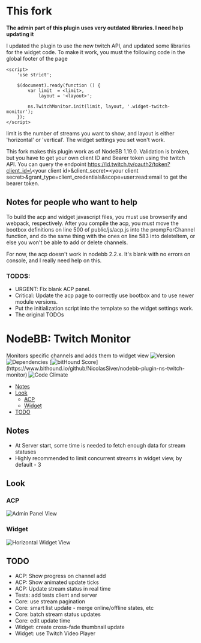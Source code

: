 # This fork

**The admin part of this plugin uses very outdated libraries. I need help updating it**

I updated the plugin to use the new twitch API, and updated some libraries for the widget code. To make it work, you must the following code in the global footer of the page
```
<script>
    'use strict';

    $(document).ready(function () {
        var limit  = <limit>,
            layout = '<layout>';

        ns.TwitchMonitor.init(limit, layout, '.widget-twitch-monitor');
    });
</script>
```

limit is the number of streams you want to show, and layout is either 'horizontal' or 'vertical'. The widget settings you set won't work.

This fork makes this plugin work as of NodeBB 1.19.0. Validation is broken, but you have to get your own client ID and Bearer token using the twitch API. You can query the endpoint https://id.twitch.tv/oauth2/token?client_id=\<your client id\>&client_secret=\<your client secret\>&grant_type=client_credentials&scope=user:read:email to get the bearer token.

## Notes  for people who want to help

To build the acp and widget javascript files, you must use browserify and webpack, respectively. After you compile the acp, you must move the bootbox definitions on line 500 of public/js/acp.js into the prompForChannel function, and do the same thing with the ones on line 583 into deleteItem, or else you won't be able to add or delete channels.

For now, the acp doesn't work in nodebb 2.2.x. It's blank with no errors on console, and I really need help on this.

### TODOS:
- URGENT: Fix blank ACP panel.
- Critical: Update the acp page to correctly use bootbox and to use newer module versions.
- Put the initialization script into the template so the widget settings work.
- The original TODOs


# NodeBB: Twitch Monitor

Monitors specific channels and adds them to widget view
![Version](https://img.shields.io/npm/v/nodebb-plugin-ns-twitch-monitor.svg)
![Dependencies](https://david-dm.org/NicolasSiver/nodebb-plugin-ns-twitch-monitor.svg)
[![bitHound Score](https://www.bithound.io/github/NicolasSiver/nodebb-plugin-ns-twitch-monitor/badges/score.svg?)](https://www.bithound.io/github/NicolasSiver/nodebb-plugin-ns-twitch-monitor)
![Code Climate](https://img.shields.io/codeclimate/github/NicolasSiver/nodebb-plugin-ns-twitch-monitor.svg)

<!-- START doctoc generated TOC please keep comment here to allow auto update -->
<!-- DON'T EDIT THIS SECTION, INSTEAD RE-RUN doctoc TO UPDATE -->
 

- [Notes](#notes)
- [Look](#look)
  - [ACP](#acp)
  - [Widget](#widget)
- [TODO](#todo)

<!-- END doctoc generated TOC please keep comment here to allow auto update -->

## Notes

- At Server start, some time is needed to fetch enough data for stream statuses
- Highly recommended to limit concurrent streams in widget view, by default - 3

## Look

### ACP

![Admin Panel View](screenshot.png)

### Widget

![Horizontal Widget View](screenshot2.png)

## TODO

- ACP: Show progress on channel add
- ACP: Show animated update ticks
- ACP: Update stream status in real time
- Tests: add tests client and server
- Core: use stream pagination
- Core: smart list update - merge online/offline states, etc
- Core: batch stream status updates
- Core: edit update time
- Widget: create cross-fade thumbnail update
- Widget: use Twitch Video Player





